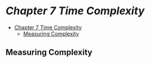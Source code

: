 # _Chapter 7 Time Complexity_

- [Chapter 7 Time Complexity](#chapter-7-time-complexity)
  - [Measuring Complexity](#measuring-complexity)

## Measuring Complexity